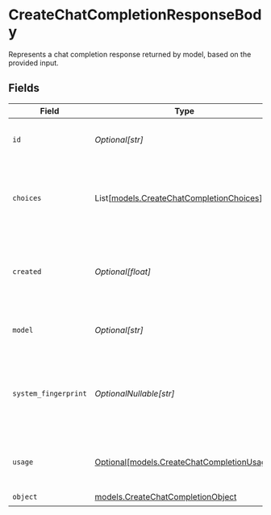 # CreateChatCompletionResponseBody

Represents a chat completion response returned by model, based on the provided input.


## Fields

| Field                                                                                | Type                                                                                 | Required                                                                             | Description                                                                          |
| ------------------------------------------------------------------------------------ | ------------------------------------------------------------------------------------ | ------------------------------------------------------------------------------------ | ------------------------------------------------------------------------------------ |
| `id`                                                                                 | *Optional[str]*                                                                      | :heavy_minus_sign:                                                                   | A unique identifier for the chat completion.                                         |
| `choices`                                                                            | List[[models.CreateChatCompletionChoices](../models/createchatcompletionchoices.md)] | :heavy_check_mark:                                                                   | A list of chat completion choices. Can be more than one if n is greater than 1.      |
| `created`                                                                            | *Optional[float]*                                                                    | :heavy_minus_sign:                                                                   | The Unix timestamp (in seconds) of when the chat completion was created.             |
| `model`                                                                              | *Optional[str]*                                                                      | :heavy_minus_sign:                                                                   | The model used for the chat completion.                                              |
| `system_fingerprint`                                                                 | *OptionalNullable[str]*                                                              | :heavy_minus_sign:                                                                   | This fingerprint represents the backend configuration that the model runs with.      |
| `usage`                                                                              | [Optional[models.CreateChatCompletionUsage]](../models/createchatcompletionusage.md) | :heavy_minus_sign:                                                                   | Usage statistics for the completion request.                                         |
| `object`                                                                             | [models.CreateChatCompletionObject](../models/createchatcompletionobject.md)         | :heavy_check_mark:                                                                   | N/A                                                                                  |